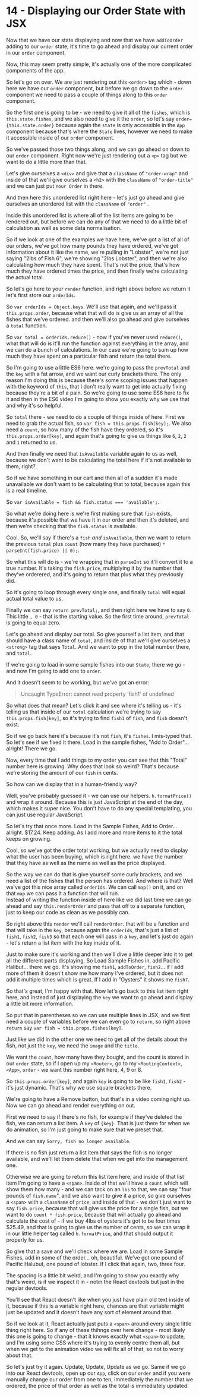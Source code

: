 # 14 - Displaying our Order State with JSX

Now that we have our state displaying and now that we have `addToOrder` adding to our `order` state, it's time to go ahead and display our current order in our `order` component.

Now, this may seem pretty simple, it's actually one of the more complicated components of the app.

So let's go on over.  We are just rendering out this `<order>` tag which - down here we have our `order` component, but before we go down to the `order` component we need to pass a couple of things along to this `order` component.

So the first one is going to be - we need to give it all of the `fishes`, which is `this.state.fishes`, and we also need to give it the `order`, so let's say `order={this.state.order}` because again the `state` is only accessible in the `App` component because that's where the `State` lives, however we need to make it accessible inside of our `order` component.

So we've passed those two things along, and we can go ahead on down to our `order` component.  Right now we're just rendering out a `<p>` tag but we want to do a little more than that.

Let's give ourselves a `<div>` and give that a `className` of `"order-wrap"` and inside of that we'll give ourselves a `<h2>` with the `className` of `"order-title"` and we can just put `Your Order` in there.

And then here this unordered list right here - let's just go ahead and give ourselves an unordered list with the `className` of `"order"` .

Inside this unordered list is where all of the list items are going to be rendered out, but before we can do any of that we need to do a little bit of calculation as well as some data normalisation.

So if we look at one of the examples we have here, we've got a list of all of our orders, we've got how many pounds they have ordered, we've got information about it like the name, we're pulling in "Lobster", we're not just saying "2lbs of Fish 6", we're showing "2lbs Lobster", and then we're  also calculating how much they have spent.  That's not the price, that's how much they have ordered times the price, and then finally we're calculating the actual total.

So let's go here to your `render` function, and right above before we return it let's first store our `orderIds`.

So `var orderIds = Object.keys`.  We'll use that again, and we'll pass it `this.props.order`, because what that will do is give us an array of all the fishes that we've ordered.  and then we'll also go ahead and give ourselves a `total` function.

So `var total = orderIds.reduce()` - now if you've never used `reduce()`, what that will do is it'll run the function against everything in the array, and we can do a bunch of calculations.  In our case we're going to sum up how much they have spent on a particular fish and return the total there.

So I'm going to use a little ES6 here.  we're going to pass the `prevTotal` and the `key` with a fat arrow, and we want our curly brackets there.  The only reason I'm doing this is because there's some scoping issues that happen with the keyword of `this`, that I don't really want to get into actually fixing because they're a bit of a pain.  So we're going to use some ES6 here to fix it and then in the ES6 video I'm going to show you exactly why we use that and why it's so helpful.

So `total` there - we need to do a couple of things inside of here.  First we need to grab the actual fish, so `var fish = this.props.fish[key];`.  We also need a `count`, so how many of the fish have they ordered, so it's `this.props.order[key]`, and again that's going to give us things like `6`, `2`, `2` and `1` returned to us.

And then finally we need that `isAvailable` variable again to us as well, because we don't want to be calculating the total here if it's not available to them, right? 

So if we have something in our cart and then all of a sudden it's made unavailable we don't want to be calculating that to total, because again this is a real timeline.

So `var isAvailable = fish && fish.status === 'available';`.

So what we're doing here is we're first making sure that `fish` exists, because it's possible that we have it in our order and then it's deleted, and then we're checking that the `fish.status` is available.

Cool.  So, we'll say if there's a `fish` *and* `isAvailable`, then we want to return the previous `total` plus `count` (how many they have purchased) `* parseInt(fish.price) || 0);`.

So what this will do is - we're wrapping that in `parseInt` so it'll convert it to a true number.  It's taking the `fish.price`, multiplying it by the number that they've orderered, and it's going to return that plus what they previously did.

So it's going to loop through every single one, and finally `total` will equal actual total value to us. 

Finally we can say `return prevTotal;`, and then right here we have to say `0`.  This little `, 0` - that is the starting value. So the first time around, `prevTotal` is going to equal zero.

Let's go ahead and display our total.  So give yourself a list item, and that should have a class name of `total`, and inside of that we'll give ourselves a `<strong>` tag that says `Total`.  And we want to pop in the total number there, and `total`.

<edit>

If we're going to load in some sample fishes into our `State`, there we go - and now I'm going to add one to `order`.

And it doesn't seem to be working, but we've got an error:

> Uncaught TypeError: cannot read property 'fish1' of undefined

So what does that mean?  Let's click it and see where it's telling us - it's telling us that inside of our `total` calculation we're trying to say `this.props.fish[key]`, so it's trying to find `fish1` of `fish`, and `fish` doesn't exist.

So if we go back here it's because it's not `fish`, it's `fishes`.  I mis-typed that.  So let's see if we fixed it there.  Load in the sample fishes, "Add to Order"... alright!  There we go.  

Now, every time that I add things to my order you can see that this "Total" number here is growing. Why does that look so weird?  That's because we're storing the amount of our `fish` in cents.

So how can we display that in a human-friendly way?

Well, you've probably guessed it - we can use our helpers.  `h.formatPrice()` and wrap it around.  Because this is just JavaScript at the end of the day, which makes it super nice.  You don't have to do any special templating, you can just use regular JavaScript.

So let's try that once more.  Load in the Sample Fishes, Add to Order... alright.  $17.24.  Keep adding.  As I add more and more items to it the total keeps on growing.

Cool, so we've got the order total working, but we actually need to display what the user has been buying, which is right here.  we have the number that they have as well as the name as well as the price displayed.

So the way we can do that is give yourself some curly brackets, and we need a list of the fishes that the person has ordered.  And where is that?  Well we've got this nice array called `orderIds`.  We can call `map()` on it, and on that `map` we can pass it a function that will run.  
Instead of writing the function inside of here like we did last time we can go ahead and say `this.renderOrder` and pass that off to a separate function, just to keep our code as clean as we possibly can.

So right above this `render` we'll call `renderOrder`.  that will be a function and that will take in the `key`, because again the `orderIds`, that's just a list of `fish1`, `fish2`, `fish3` so that each one will pass in a `key`, and let's just do again - let's return a list item with the key inside of it.

Just to make sure it's working and then we'll dive a little deeper into it to get all the different parts displaying.  So Load Sample Fishes in, add Pacific Halibut... there we go.  It's showing me `fish1`, `addToOrder`, `fish2`... if I add more of them it doesn't show me how many I've ordered, but it does not add it multiple times which is great.  If I add in "Oysters" it shows me `fish7`.

So that's great, I'm happy with that.  Now let's go back to this list item right here, and instead of just displaying the `key` we want to go ahead and display a little bit more information.

So put that in parentheses so we can use multiple lines in JSX, and we first need a couple of variables before we can even go to `return`, so right above `return` say `var fish = this.props.fishes[key]`.

Just like we did in the other one we need to get all of the details about the fish, not just the `key`, we need the `image` and the `title`.

We want the `count`, how many have they bought, and the count is stored in our `order` state, so if I open up my `<Router>`, go to my `<RoutingContext>`, `<App>`, `order` - we want this number right here, 4, 9 or 8.

So `this.props.order[key]`, and again `key` is going to be like `fish1`, `fish2` - it's just dynamic.  That's why we use square brackets there.

We're going to have a Remove button, but that's in a video coming right up.  Now we can go ahead and render everything on out.  

First we need to say if there's no fish, for example if they've deleted the fish, we can return a list item.  A `key` of `{key}`.  That is just there for when we do animation, so I'm just going to make sure that we preset that.

And we can say `Sorry, fish no longer available`.

If there is no fish just return a list item that says the fish is no longer available, and we'll let them delete that when we get into the management one.

Otherwise we are going to return this list item here, and inside of that list item I'm going to have a `<span>`.  Inside of that we'll have a `count` which will show them how many - and we can tack on an `lbs` to that, we can say "four pounds of `fish.name`", and we also want to give it a price, so give ourselves a `<span>` with a `className` of `price`, and inside of that - we don't just want to say `fish.price`, because that will give us the price for a single fish, but we want to do `count * fish.price`, because that will actually go ahead and calculate the cost of - if we buy 4lbs of oysters it's got to be four times $25.49, and that is going to give us the number of cents, so we can wrap it in our little helper tag called `h.formatPrice`, and that should output it properly for us.

So give that a save and we'll check where we are.  Load in some Sample Fishes, add in some of the order... oh, beautiful.  We've got one pound of Pacific Halubut, one pound of lobster.  If I click that again, two, three four.

The spacing is a little bit weird, and I'm going to show you exactly why that's weird, is if we inspect it in - notin the React devtools but just in the regular devtools.

You'll see that React doesn't like when you just have plain old text inside of it, because if this is a variable right here, chances are that variable might just be updated and it doesn't have any sort of element around that.

So if we look at it, React actually just puts a `<span>` around every single little thing right here.  So if any of these thihngs over here change - most likely this one is going to change - that it knows exactly what `<span>` to update, and I'm using some CSS where it's trying to evenly centre them all, but when we get to the animation video we will fix all of that, so not to worry about that.

So let's just try it again. Update, Update, Update as we go.  Same if we go into our React devtools, open up our `App`, click on our `order` and if you were manually change our order from one to ten, immediately the number that we ordered, the price of that order as well as the total is immediately updated.